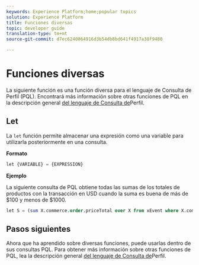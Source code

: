 ```yaml
---
keywords: Experience Platform;home;popular topics
solution: Experience Platform
title: Funciones diversas
topic: developer guide
translation-type: tm+mt
source-git-commit: d7ec6240864916d3b54db8bd641f4917a38f9480

---
```



# Funciones diversas

La siguiente función es una función diversa para el lenguaje de Consulta de Perfil (PQL). Encontrará más información sobre otras funciones de PQL en la descripción general [del lenguaje de Consulta de](./overview.md)Perfil.

## Let

La `let` función permite almacenar una expresión como una variable para utilizarla posteriormente en una consulta.

**Formato**

```sql
let {VARIABLE} = {EXPRESSION}
```

**Ejemplo**

La siguiente consulta de PQL obtiene todas las sumas de los totales de productos con la transacción en USD cuando la suma es buena de más de $100 y menos de $1000.

```sql
let S = (sum X.commerce.order.priceTotal over X from xEvent where X.commerce.order.currencyCode = "USD") in (S > 100 and S < 1000)
```

## Pasos siguientes

Ahora que ha aprendido sobre diversas funciones, puede usarlas dentro de sus consultas PQL. Para obtener más información sobre otras funciones de PQL, lea la descripción general [del lenguaje de Consulta de](./overview.md)Perfil.
